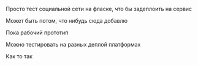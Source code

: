 Просто тест социальной сети на фласке, что бы задеплоить на сервис

Может быть потом, что нибудь сюда добавлю

Пока рабочий прототип

Можно тестировать на разных деплой платформах

Как то так

